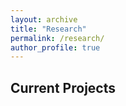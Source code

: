 ```yaml
---
layout: archive
title: "Research"
permalink: /research/
author_profile: true
---
```


## Current Projects  
